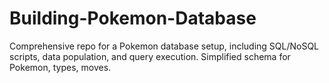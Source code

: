 # Building-Pokemon-Database
Comprehensive repo for a Pokemon database setup, including SQL/NoSQL scripts, data population, and query execution. Simplified schema for Pokemon, types, moves.
